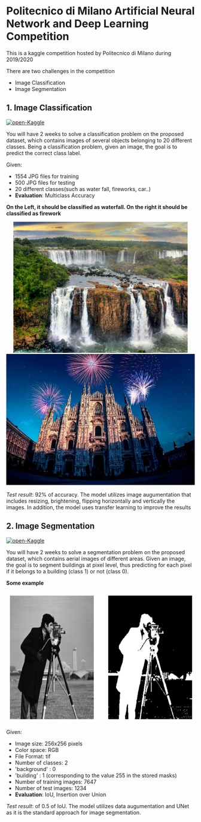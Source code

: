 # Politecnico di Milano Artificial Neural Network and Deep Learning Competition
This is a kaggle competition hosted by Politecnico di Milano during 2019/2020

There are two challenges in the competition
 - Image Classification 
 - Image Segmentation
 

## 1. Image Classification
[![open-Kaggle](https://img.shields.io/badge/open-Kaggle-4791CD.svg)](https://www.kaggle.com/c/ann-and-dl-image-classification)

You will have 2 weeks to solve a classification problem on the proposed dataset, which contains images of several objects belonging to 20 different classes. Being a classification problem, given an image, the goal is to predict the correct class label. 

Given:
 - 1554 JPG files for training
 - 500 JPG files for testing
 - 20 different classes(such as water fall, fireworks, car..)
 - **Evaluation**: Multiclass Accuracy

**On the Left, it should be classified as waterfall. On the right it should be classified as firework**
<p align="center">
    <img height="350" src="IMG/waterFall.jpg"> <img height="350" src="IMG/Firework.jpg"> 
</p>

*Test result*: 92% of accuracy. The model utilizes image augumentation that includes resizing, brightening, flipping horizontally and vertically the images. In addition, the model uses transfer learning to improve the results

## 2. Image Segmentation
[![open-Kaggle](https://img.shields.io/badge/open-Kaggle-4791CD.svg)](https://www.kaggle.com/c/ann-and-dl-image-segmentation)

You will have 2 weeks to solve a segmentation problem on the proposed dataset, which contains aerial images of different areas. Given an image, the goal is to segment buildings at pixel level, thus predicting for each pixel if it belongs to a building (class 1) or not (class 0).

**Some example**
<p align="center">
    <img height="350" src="IMG/imagSeg.png"> 
</p>

Given:
 - Image size: 256x256 pixels
 - Color space: RGB
 - File Format: tif
 - Number of classes: 2
 - 'background' : 0
 - 'building' : 1 (corresponding to the value 255 in the stored masks)
 - Number of training images: 7647
 - Number of test images: 1234
 - **Evaluation**: IoU, Insertion over Union

*Test result*: of 0.5 of IoU. The model utilizes data augumentation and UNet as it is the standard approach for image segmentation.

